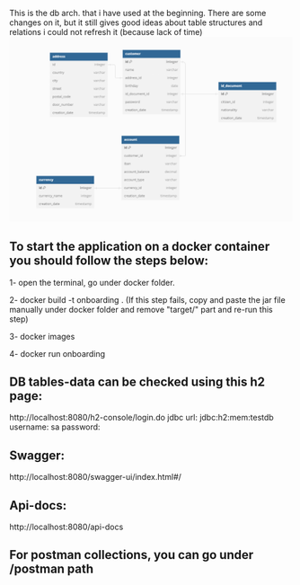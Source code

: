  This is the db arch. that i have used at the beginning. 
 There are some changes on it, but it still gives good ideas about table structures and relations
 i could not refresh it (because lack of time)
![img.png](onboarding/img.png)

## To start the application on a docker container you should follow the steps below:

1- open the terminal, go under docker folder.

2- docker build -t onboarding .
(If this step fails, copy and paste the jar file manually under docker folder and remove "target/" part and re-run this step)

3- docker images

4- docker run onboarding

## DB tables-data can be checked using this h2 page:
http://localhost:8080/h2-console/login.do
jdbc url: jdbc:h2:mem:testdb
username: sa
password: 

## Swagger:
http://localhost:8080/swagger-ui/index.html#/

## Api-docs:
http://localhost:8080/api-docs

## For postman collections, you can go under /postman path